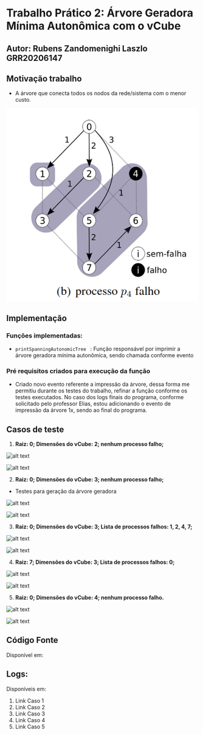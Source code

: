 # Trabalho Prático 2: Árvore Geradora Mínima Autonômica com o vCube
## Autor: Rubens Zandomenighi Laszlo GRR20206147

## Motivação trabalho
- A árvore que conecta todos os nodos da rede/sistema com o menor custo.

![alt text](image.png)

## Implementação 
### Funções implementadas: 
- ```printSpanningAutonomicTree ``` : Função responsável por imprimir a árvore geradora mínima autonômica, sendo chamada conforme evento 
### Pré requisitos criados para execução da função
- Criado novo evento referente a impressão da árvore, dessa forma me permitiu durante os testes do trabalho, refinar a função conforme os testes executados. No caso dos logs finais do programa, conforme solicitado pelo professor Elias, estou adicionando o evento de impressão da árvore 1x, sendo ao final do programa.

## Casos de teste
1. **Raiz: 0; Dimensões do vCube: 2; nenhum processo falho;**

![alt text](image-5.png)

![alt text](image-10.png)

2. **Raiz: 0; Dimensões do vCube: 3; nenhum processo falho;**
- Testes para geração da árvore geradora 

![alt text](image-6.png)

![alt text](image-11.png)

3. **Raiz: 0; Dimensões do vCube: 3; Lista de processos falhos: 1, 2, 4, 7;**

![alt text](image-7.png)

![alt text](image-12.png)

4. **Raiz: 7; Dimensões do vCube: 3; Lista de processos falhos: 0;**

![alt text](image-8.png)

![alt text](image-13.png)

5. **Raiz: 0; Dimensões do vCube: 4; nenhum processo falho.**

![alt text](image-9.png)

![alt text](image-14.png)

## Código Fonte
Disponível em: 

## Logs: 
Disponíveis em:
1. Link Caso 1 
2. Link Caso 2
3. Link Caso 3
4. Link Caso 4
5. Link Caso 5